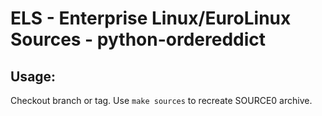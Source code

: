 # ELS - Enterprise Linux/EuroLinux Sources - python-ordereddict
 
## Usage:
  Checkout branch or tag. Use `make sources` to recreate  SOURCE0 archive.
